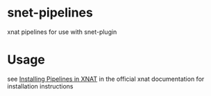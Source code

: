# snet-pipelines

xnat pipelines for use with snet-plugin

# Usage

see [Installing Pipelines in XNAT](https://wiki.xnat.org/documentation/xnat-administration/configuring-the-pipeline-engine/installing-pipelines-in-xnat) in the official xnat documentation for installation instructions
